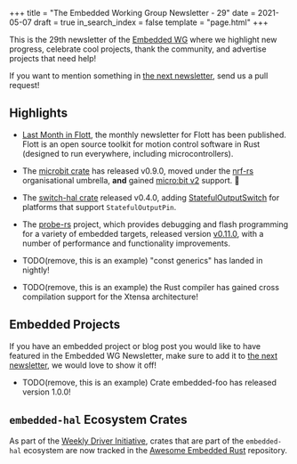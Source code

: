 +++
title = "The Embedded Working Group Newsletter - 29"
date = 2021-05-07
draft = true
in_search_index = false
template = "page.html"
+++

<!-- TODO before release set `draft` to `false` and `in_search_index` to `true` -->

This is the 29th newsletter of the [Embedded WG] where we highlight new progress, celebrate cool projects, thank the community, and advertise projects that need help!

[Embedded WG]: https://github.com/rust-embedded/wg

<!-- TODO uncomment -->

<!-- Discuss on [#rust-embedded:matrix.org], [users.rust-lang.org], [on twitter], or [on reddit]! -->

<!-- [#rust-embedded:matrix.org]: https://matrix.to/#/#rust-embedded:matrix.org -->
<!-- [users.rust-lang.org]: https://example.org/#TODO -->
<!-- [on twitter]: https://example.org/#TODO -->
<!-- [on reddit]: https://example.org/#TODO -->

<!-- more -->

If you want to mention something in [the next newsletter], send us a pull request!

<!-- TODO before release add the next template! -->

[the next newsletter]: https://github.com/rust-embedded/blog/edit/master/content/${TODO}.md

## Highlights

<!--
TODO Add news related to embedded Rust that are not about new crates releases here. Things that go here include:

    * Blog Posts
    * Proof of concepts
    * Product releases
    * Upstream changes/releases
-->

- [Last Month in Flott](https://flott-motion.org/news/last-month-in-flott-may-2021/), the monthly newsletter for Flott has been published. Flott is an open source toolkit for motion control software in Rust (designed to run everywhere, including microcontrollers).

- The [microbit crate](https://crates.io/crates/microbit) has released v0.9.0, moved under the [nrf-rs](https://github.com/nrf-rs/microbit) organisational umbrella, **and** gained [micro:bit v2](https://github.com/nrf-rs/microbit/pull/44) support. 🎉
- The [switch-hal crate](https://crates.io/crates/switch-hal) released v0.4.0, adding [StatefulOutputSwitch](https://docs.rs/switch-hal/0.4.0/switch_hal/trait.StatefulOutputSwitch.html) for platforms that support `StatefulOutputPin`.
- The [probe-rs](https://probe.rs) project, which provides debugging and flash programming for a variety of embedded targets, released version [v0.11.0](https://probe.rs/blog/release-0-11-0/), with a number of performance and functionality improvements.

- TODO(remove, this is an example) "const generics" has landed in nightly!

- TODO(remove, this is an example) the Rust compiler has gained cross compilation support for the Xtensa architecture!

## Embedded Projects

<!--
TODO Add news about embedded projects here. Things that
go here include:

    * New crates
    * New releases of existing crates
    * Embedded Application releases
-->

If you have an embedded project or blog post you would like to have featured in the Embedded WG Newsletter, make sure to add it to [the next newsletter], we would love to show it off!

- TODO(remove, this is an example) Crate embedded-foo has released version 1.0.0!

<!-- LINK SECTION FOR HIGHLIGHTS AND EMBEDDED PROJECTS -->

<!--
TODO: Put all markdown links here for User names. Prefer
Github usernames, twitter handles, or blog URLs. If you
are submitting for yourself, please choose whatever link
you would like for yourself.
-->
[someusername]: https://github.com/...
[@sometwittername]: https://twitter.com/...

<!--
TODO: Put all links for content here.
-->
[embedded-foo 1.0.0 released]: https://example.com/blog/...

## `embedded-hal` Ecosystem Crates

As part of the [Weekly Driver Initiative], crates that are part of the `embedded-hal` ecosystem are now tracked in the [Awesome Embedded Rust] repository.

[Awesome Embedded Rust]: https://github.com/rust-embedded/awesome-embedded-rust
[Weekly Driver Initiative]: https://github.com/rust-embedded/wg/issues/39
